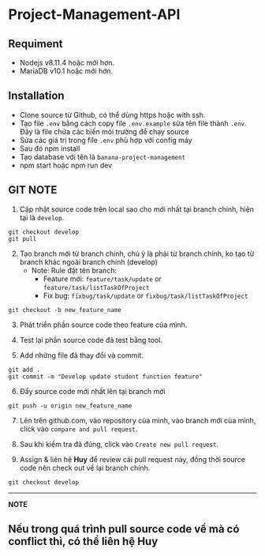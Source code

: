# Project-Management-API

## Requiment

- Nodejs v8.11.4 hoặc mới hơn.
- MariaDB v10.1 hoặc mới hơn.

## Installation

- Clone source từ Github, có thể dùng https hoặc with ssh.
- Tạo file `.env` bằng cách copy file `.env.example` sửa tên file thành `.env`. Đây là file chứa các biến môi trường để chạy source
- Sửa các giá trị trong file `.env` phù hợp với config máy
- Sau đó npm install
- Tạo database với tên là `banana-project-management`
- npm start hoặc npm run dev

## GIT NOTE

1. Cập nhật source code trên local sao cho mới nhất tại branch chính, hiện tại là `develop`.

```Git command
git checkout develop
git pull
```
2. Tạo branch mới từ branch chính, chú ý là phải từ branch chính, ko tạo từ branch khác ngoài branch chính (develop)
    - Note: Rule đặt tên branch:
        - Feature mới: `feature/task/update` or `feature/task/listTaskOfProject`
        - Fix bug: `fixbug/task/update` or `fixbug/task/listTaskOfProject`

```Git command
git checkout -b new_feature_name
```

3. Phát triển phần source code theo feature của mình.

4. Test lại phần source code đã test bằng tool.

5. Add những file đã thay đổi và commit.

```Git command
git add .
git commit -m "Develop update student function feature"
```

6. Đẩy source code mới nhất lên tại branch mới

```Git command
git push -u origin new_feature_name
```

7. Lên trên github.com, vào repository của mình, vào branch mới của mình, click vào `compare and pull request`.

8. Sau khi kiểm tra đã đúng, click vào `Create new pull request`.

9. Assign & liên hệ **Huy** để review cái pull request này, đồng thời source code nên check out về lại branch chính.

```Git command
git checkout develop
```

---
**NOTE**

Nếu trong quá trình pull source code về mà có conflict thì, có thể liên hệ Huy
---

